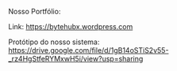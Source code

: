 Nosso Portfólio:

Link: https://bytehubx.wordpress.com

Protótipo do nosso sistema: https://drive.google.com/file/d/1gB14oSTiS2v55-_rz4HgStfeRYMxwH5i/view?usp=sharing
